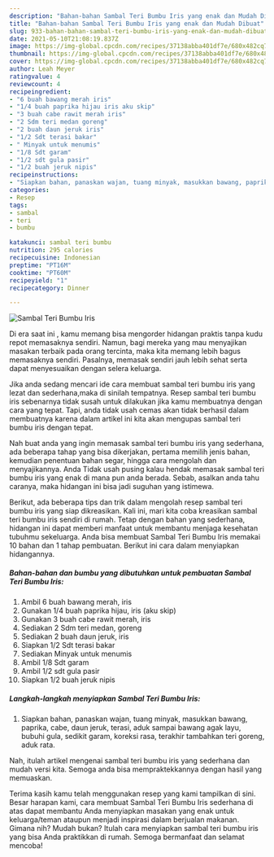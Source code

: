 ```yaml
---
description: "Bahan-bahan Sambal Teri Bumbu Iris yang enak dan Mudah Dibuat"
title: "Bahan-bahan Sambal Teri Bumbu Iris yang enak dan Mudah Dibuat"
slug: 933-bahan-bahan-sambal-teri-bumbu-iris-yang-enak-dan-mudah-dibuat
date: 2021-05-10T21:08:19.837Z
image: https://img-global.cpcdn.com/recipes/37138abba401df7e/680x482cq70/sambal-teri-bumbu-iris-foto-resep-utama.jpg
thumbnail: https://img-global.cpcdn.com/recipes/37138abba401df7e/680x482cq70/sambal-teri-bumbu-iris-foto-resep-utama.jpg
cover: https://img-global.cpcdn.com/recipes/37138abba401df7e/680x482cq70/sambal-teri-bumbu-iris-foto-resep-utama.jpg
author: Leah Meyer
ratingvalue: 4
reviewcount: 4
recipeingredient:
- "6 buah bawang merah iris"
- "1/4 buah paprika hijau iris aku skip"
- "3 buah cabe rawit merah iris"
- "2 Sdm teri medan goreng"
- "2 buah daun jeruk iris"
- "1/2 Sdt terasi bakar"
- " Minyak untuk menumis"
- "1/8 Sdt garam"
- "1/2 sdt gula pasir"
- "1/2 buah jeruk nipis"
recipeinstructions:
- "Siapkan bahan, panaskan wajan, tuang minyak, masukkan bawang, paprika, cabe, daun jeruk, terasi, aduk sampai bawang agak layu, bubuhi gula, sedikit garam, koreksi rasa, terakhir tambahkan teri goreng, aduk rata."
categories:
- Resep
tags:
- sambal
- teri
- bumbu

katakunci: sambal teri bumbu 
nutrition: 295 calories
recipecuisine: Indonesian
preptime: "PT16M"
cooktime: "PT60M"
recipeyield: "1"
recipecategory: Dinner

---
```



![Sambal Teri Bumbu Iris](https://img-global.cpcdn.com/recipes/37138abba401df7e/680x482cq70/sambal-teri-bumbu-iris-foto-resep-utama.jpg)

Di era  saat ini , kamu memang bisa mengorder hidangan praktis tanpa kudu repot memasaknya sendiri. Namun, bagi mereka yang mau menyajikan masakan terbaik pada orang tercinta, maka kita memang lebih bagus memasaknya sendiri. Pasalnya, memasak sendiri jauh lebih sehat serta dapat menyesuaikan dengan selera keluarga.

Jika anda sedang mencari ide cara membuat sambal teri bumbu iris yang lezat dan sederhana,maka di sinilah tempatnya. Resep sambal teri bumbu iris  sebenarnya tidak susah untuk dilakukan jika kamu membuatnya dengan cara yang tepat. Tapi, anda tidak usah cemas akan tidak berhasil dalam membuatnya 
karena dalam artikel ini kita akan mengupas sambal teri bumbu iris dengan tepat.  



Nah buat anda yang ingin memasak sambal teri bumbu iris yang sederhana, ada beberapa tahap yang bisa dikerjakan, pertama memilih jenis bahan, kemudian penentuan bahan segar, hingga cara mengolah dan menyajikannya. Anda Tidak usah pusing kalau hendak memasak sambal teri bumbu iris yang enak di mana pun anda berada. Sebab, asalkan anda  tahu caranya, maka hidangan ini bisa jadi suguhan yang istimewa.

Berikut, ada beberapa tips dan trik dalam mengolah resep sambal teri bumbu iris yang siap dikreasikan. Kali ini, mari kita coba kreasikan sambal teri bumbu iris sendiri di rumah. Tetap dengan bahan yang sederhana, hidangan ini dapat memberi manfaat untuk membantu menjaga kesehatan tubuhmu sekeluarga. Anda bisa membuat Sambal Teri Bumbu Iris memakai 10 bahan dan 1 tahap pembuatan. Berikut ini cara dalam menyiapkan hidangannya.

<!--inarticleads1-->

##### Bahan-bahan dan bumbu yang dibutuhkan untuk pembuatan Sambal Teri Bumbu Iris:

1. Ambil 6 buah bawang merah, iris
1. Gunakan 1/4 buah paprika hijau, iris (aku skip)
1. Gunakan 3 buah cabe rawit merah, iris
1. Sediakan 2 Sdm teri medan, goreng
1. Sediakan 2 buah daun jeruk, iris
1. Siapkan 1/2 Sdt terasi bakar
1. Sediakan  Minyak untuk menumis
1. Ambil 1/8 Sdt garam
1. Ambil 1/2 sdt gula pasir
1. Siapkan 1/2 buah jeruk nipis




<!--inarticleads2-->

##### Langkah-langkah menyiapkan Sambal Teri Bumbu Iris:

1. Siapkan bahan, panaskan wajan, tuang minyak, masukkan bawang, paprika, cabe, daun jeruk, terasi, aduk sampai bawang agak layu, bubuhi gula, sedikit garam, koreksi rasa, terakhir tambahkan teri goreng, aduk rata.




Nah, itulah artikel mengenai  sambal teri bumbu iris  yang sederhana dan mudah versi kita. Semoga anda bisa mempraktekkannya dengan hasil yang memuaskan. 

Terima kasih kamu telah menggunakan resep yang kami tampilkan di sini. Besar harapan kami, cara membuat  Sambal Teri Bumbu Iris sederhana di atas dapat membantu Anda menyiapkan masakan yang enak untuk keluarga/teman ataupun menjadi inspirasi dalam berjualan makanan. Gimana nih? Mudah bukan? Itulah cara menyiapkan sambal teri bumbu iris yang bisa Anda praktikkan di rumah. Semoga bermanfaat dan selamat mencoba!


